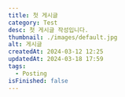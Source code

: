 ```yaml
---
title: 첫 게시글
category: Test
desc: 첫 게시글 작성입니다.
thumbnail: ./images/default.jpg
alt: 게시글
createdAt: 2024-03-12 12:25
updatedAt: 2024-03-18 17:59
tags:
  - Posting
isFinished: false
---
```

